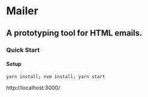 Mailer
======

A prototyping tool for HTML emails.
-----------------------------------

### Quick Start

#### Setup

`yarn install; nvm install; yarn start`

http://localhost:3000/
